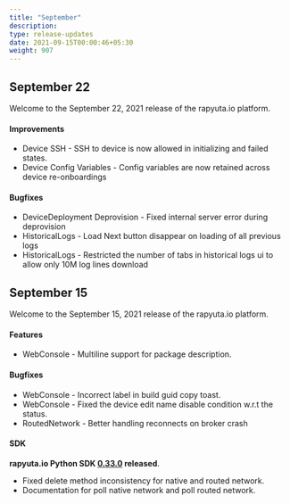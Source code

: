 ```yaml
---
title: "September"
description:
type: release-updates
date: 2021-09-15T00:00:46+05:30
weight: 907
---
```

 
## September 22

Welcome to the September 22, 2021 release of the rapyuta.io platform.
 
#### Improvements

* Device SSH -  SSH to device is now allowed in initializing and failed states.
* Device Config Variables - Config variables are now retained across device re-onboardings
 
#### Bugfixes
* DeviceDeployment Deprovision - Fixed internal server error during deprovision
* HistoricalLogs -  Load Next button disappear on loading of all previous logs
* HistoricalLogs - Restricted the number of tabs in historical logs ui to allow only 10M log lines download

## September 15

Welcome to the September 15, 2021 release of the rapyuta.io platform.
 
#### Features

* WebConsole -  Multiline support for package description.
 
#### Bugfixes
* WebConsole - Incorrect label in build guid copy toast.
* WebConsole - Fixed the device edit name disable condition w.r.t the status.
* RoutedNetwork - Better handling reconnects on broker crash

#### SDK
 
**rapyuta.io Python SDK [0.33.0](/3_how-tos/35_tooling_and_debugging/rapyuta-io-python-sdk/#installation) released**.

* Fixed delete method inconsistency for native and routed network.
* Documentation for poll native network and poll routed network.
